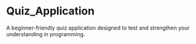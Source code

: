 # Quiz_Application
A beginner-friendly quiz application designed to test and strengthen your understanding in programming.
